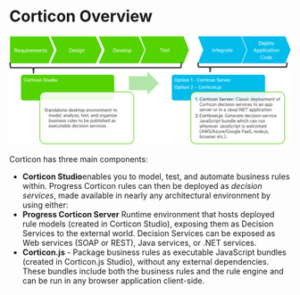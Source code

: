 # Corticon Overview

![Corticon Components](assets/corticonServerVsJs.png)

Corticon has three main components:

- **Corticon Studio**enables you to model, test, and automate business rules within. Progress Corticon rules can then be deployed as *decision services*, made available in nearly any architectural environment by using either:
- **Progress Corticon Server** Runtime environment that hosts deployed rule models (created in Corticon Studio), exposing them as Decision Services to the external world. Decision Services can be exposed as Web services (SOAP or REST), Java services, or .NET services.
- **Corticon.js** - Package business rules as executable JavaScript bundles (created in Corticon.js Studio), without any external dependencies. These bundles include both the business rules and the rule engine and can be run in any browser application client-side.

